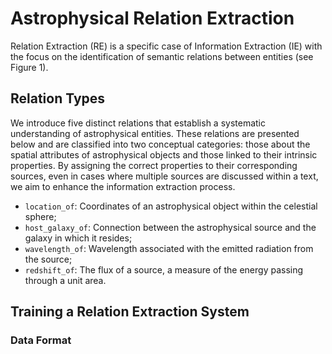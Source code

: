 # Astrophysical Relation Extraction

Relation Extraction (RE) is a specific case of Information Extraction (IE) with the focus on the identification of semantic relations between entities (see Figure 1).

## Relation Types

We introduce five distinct relations that establish a systematic understanding of astrophysical entities. These relations are presented below and are classified into two conceptual categories: those about the spatial attributes of astrophysical objects and those linked to their intrinsic properties. By assigning the correct properties to their corresponding sources, even in cases where multiple sources are discussed within a text, we aim to enhance the information extraction process.

- `location_of`: Coordinates of an astrophysical object within the celestial sphere;
- `host_galaxy_of`: Connection between the astrophysical source and the galaxy in which it resides;
- `wavelength_of`: Wavelength associated with the emitted radiation from the source;
- `redshift_of`: The flux of a source, a measure of the energy passing through a unit area.

## Training a Relation Extraction System

### Data Format
